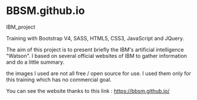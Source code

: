 # BBSM.github.io

IBM_project

Training with Bootstrap V4, SASS, HTML5, CSS3, JavaScript and JQuery.

The aim of this project is to present briefly the IBM's artificial intelligence "Watson". I based on several official websites of IBM to gather information and do a little summary.

the images I used are not all free / open source for use. I used them only for this training which has no commercial goal.

You can see the website thanks to this link : https://bbsm.github.io/
